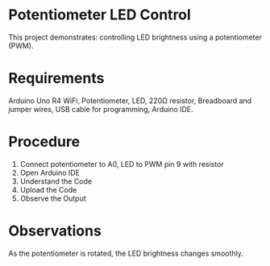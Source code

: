 # Potentiometer LED Control
This project demonstrates: controlling LED brightness using a potentiometer (PWM).

# Requirements
Arduino Uno R4 WiFi,
Potentiometer,
LED,
220Ω resistor,
Breadboard and jumper wires,
USB cable for programming,
Arduino IDE.

# Procedure
1. Connect potentiometer to A0, LED to PWM pin 9 with resistor
2. Open Arduino IDE
3. Understand the Code
4. Upload the Code
5. Observe the Output

# Observations
As the potentiometer is rotated, the LED brightness changes smoothly.

